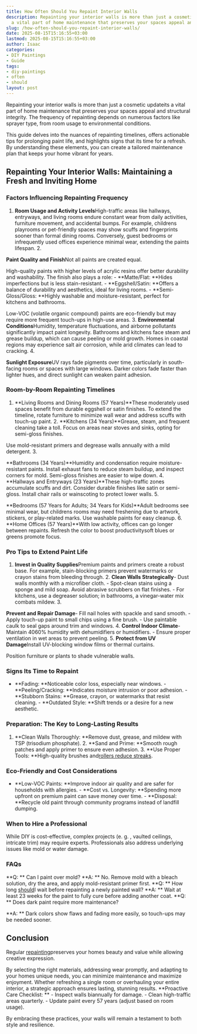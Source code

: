 ```yaml
---
title: How Often Should You Repaint Interior Walls
description: Repainting your interior walls is more than just a cosmetic updateits
  a vital part of home maintenance that preserves your spaces appeal and structural...
slug: /how-often-should-you-repaint-interior-walls/
date: 2025-08-15T15:16:55+03:00
lastmod: 2025-08-15T15:16:55+03:00
author: Isaac
categories:
- DIY Paintings
- Guide
tags:
- diy-paintings
- often
- should
layout: post
---
```

Repainting your interior walls is more than just a cosmetic updateits a vital part of home maintenance that preserves your spaces appeal and structural integrity. The frequency of repainting depends on numerous factors like sprayer type, from room usage to environmental conditions.

This guide delves into the nuances of repainting timelines, offers actionable tips for prolonging paint life, and highlights signs that its time for a refresh. By understanding these elements, you can create a tailored maintenance plan that keeps your home vibrant for years.

##  **Repainting Your Interior Walls: Maintaining a Fresh and Inviting Home**

###  **Factors Influencing Repainting Frequency**

1. **Room Usage and Activity Levels**High-traffic areas like hallways, entryways, and living rooms endure constant wear from daily activities, furniture movement, and accidental bumps. For example, childrens playrooms or pet-friendly spaces may show scuffs and fingerprints sooner than formal dining rooms. Conversely, guest bedrooms or infrequently used offices experience minimal wear, extending the paints lifespan. 2.

**Paint Quality and Finish**Not all paints are created equal.

High-quality paints with higher levels of acrylic resins offer better durability and washability. The finish also plays a role: - **Matte/Flat: **Hides imperfections but is less stain-resistant. - **Eggshell/Satin: **Offers a balance of durability and aesthetics, ideal for living rooms. - **Semi-Gloss/Gloss: **Highly washable and moisture-resistant, perfect for kitchens and bathrooms.

Low-VOC (volatile organic compound) paints are eco-friendly but may require more frequent touch-ups in high-use areas. 3. **Environmental Conditions**Humidity, temperature fluctuations, and airborne pollutants significantly impact paint longevity. Bathrooms and kitchens face steam and grease buildup, which can cause peeling or mold growth. Homes in coastal regions may experience salt air corrosion, while arid climates can lead to cracking. 4.

**Sunlight Exposure**UV rays fade pigments over time, particularly in south-facing rooms or spaces with large windows. Darker colors fade faster than lighter hues, and direct sunlight can weaken paint adhesion.

###  **Room-by-Room Repainting Timelines**

1. **Living Rooms and Dining Rooms (57 Years)**These moderately used spaces benefit from durable eggshell or satin finishes. To extend the timeline, rotate furniture to minimize wall wear and address scuffs with touch-up paint. 2. **Kitchens (34 Years)**Grease, steam, and frequent cleaning take a toll. Focus on areas near stoves and sinks, opting for semi-gloss finishes.

Use mold-resistant primers and degrease walls annually with a mild detergent. 3.

**Bathrooms (34 Years)**Humidity and condensation require moisture-resistant paints. Install exhaust fans to reduce steam buildup, and inspect corners for mold. Semi-gloss finishes are easier to wipe down. 4. **Hallways and Entryways (23 Years)**These high-traffic zones accumulate scuffs and dirt. Consider durable finishes like satin or semi-gloss. Install chair rails or wainscoting to protect lower walls. 5.

**Bedrooms (57 Years for Adults; 34 Years for Kids)**Adult bedrooms see minimal wear, but childrens rooms may need freshening due to artwork, stickers, or play-related marks. Use washable paints for easy cleanup. 6. **Home Offices (57 Years)**With low activity, offices can go longer between repaints. Refresh the color to boost productivitysoft blues or greens promote focus.

###  **Pro Tips to Extend Paint Life**

1. **Invest in Quality Supplies**Premium paints and primers create a robust base. For example, stain-blocking primers prevent watermarks or crayon stains from bleeding through. 2. **Clean Walls Strategically**- Dust walls monthly with a microfiber cloth. - Spot-clean stains using a sponge and mild soap. Avoid abrasive scrubbers on flat finishes. - For kitchens, use a degreaser solution; in bathrooms, a vinegar-water mix combats mildew. 3.

**Prevent and Repair Damage**- Fill nail holes with spackle and sand smooth. - Apply touch-up paint to small chips using a fine brush. - Use paintable caulk to seal gaps around trim and windows. 4. **Control Indoor Climate**- Maintain 4060% humidity with dehumidifiers or humidifiers. - Ensure proper ventilation in wet areas to prevent peeling. 5. **Protect from UV Damage**Install UV-blocking window films or thermal curtains.

Position furniture or plants to shade vulnerable walls.

###  **Signs Its Time to Repaint**

- **Fading: **Noticeable color loss, especially near windows. - **Peeling/Cracking: **Indicates moisture intrusion or poor adhesion. - **Stubborn Stains: **Grease, crayon, or watermarks that resist cleaning. - **Outdated Style: **Shift trends or a desire for a new aesthetic.

###  **Preparation: The Key to Long-Lasting Results**

1. **Clean Walls Thoroughly: **Remove dust, grease, and mildew with TSP (trisodium phosphate). 2. **Sand and Prime: **Smooth rough patches and apply primer to ensure even adhesion. 3. **Use Proper Tools: **High-quality brushes and[rollers reduce streaks](https://pestpolicy.com/best-paint-roller-cover-for-interior-walls/).

###  **Eco-Friendly and Cost Considerations**

- **Low-VOC Paints: **Improve indoor air quality and are safer for households with allergies. - **Cost vs. Longevity: **Spending more upfront on premium paint can save money over time. - **Disposal: **Recycle old paint through community programs instead of landfill dumping.

###  **When to Hire a Professional**

While DIY is cost-effective, complex projects (e. g. , vaulted ceilings, intricate trim) may require experts. Professionals also address underlying issues like mold or water damage.

###  **FAQs**

**Q: ** Can I paint over mold? **A: ** No. Remove mold with a bleach solution, dry the area, and apply mold-resistant primer first. **Q: ** How long [should](https://pestpolicy.com/how-often-should-you-paint-your-house-exterior/)I wait before repainting a newly painted wall? **A: ** Wait at least 23 weeks for the paint to fully cure before adding another coat. **Q: ** Does dark paint require more maintenance?

**A: ** Dark colors show flaws and fading more easily, so touch-ups may be needed sooner.

##  **Conclusion**

Regular [repainting](https://pestpolicy.com/best-paint-sprayer-for-interior-walls/)preserves your homes beauty and value while allowing creative expression.

By selecting the right materials, addressing wear promptly, and adapting to your homes unique needs, you can minimize maintenance and maximize enjoyment. Whether refreshing a single room or overhauling your entire interior, a strategic approach ensures lasting, stunning results. **Proactive Care Checklist: ** - Inspect walls biannually for damage. - Clean high-traffic areas quarterly. - Update paint every 57 years (adjust based on room usage).

By embracing these practices, your walls will remain a testament to both style and resilience.
